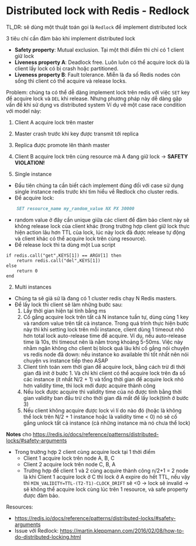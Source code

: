 # Distributed lock with Redis - Redlock

TL,DR: sẽ dùng một thuật toán gọi là `Redlock` để implement distributed lock

3 tiêu chí cần đảm bảo khi implement distributed lock
- **Safety property**: Mutual exclusion. Tại một thời điểm thì chỉ có 1 client giữ lock
- **Liveness property A**: Deadlock free. Luôn luôn có thể acquire lock dù là client lấy lock có bị crash hoặc partitioned.
- **Liveness property B**: Fault tolerance. Miễn là đa số Redis nodes còn sống thì client có thể acquire và release locks.

Problem: chúng ta có thể dễ dàng implement lock trên redis với việc `SET` key để acquire lock và `DEL` khi release. Nhưng phương pháp này dễ dàng gặp vấn đề khi sử dụng vs distributed system
Ví dụ về một case race condition với model này:
1. Client A acquire lock trên master
2. Master crash trước khi key được transmit tới replica
3. Replica được promote lên thành master
4. Client B acquire lock trên cùng resource mà A đang giữ lock -> **SAFETY VIOLATION!**

1. Single instance
- Đầu tiên chúng ta cần biết cách implement đúng đối với case sử dụng single instance redis trước khi tìm hiểu về Redlock cho cluster redis.
- Để acquire lock: 
```markdown
    SET resource_name my_random_value NX PX 30000
```
- random value ở đây cần unique giữa các client để đảm bảo client này sẽ không release lock của client khác (trong trường hợp client giữ lock thực hiện action lâu hơn TTL của lock, lúc này lock đã được release tự động và client khác có thể acquire lock trên cùng resource).
- Để release lock thì ta dùng một Lua script
```vbnet
if redis.call("get",KEYS[1]) == ARGV[1] then
    return redis.call("del",KEYS[1])
else
    return 0
end
```
2. Multi instances
- Chúng ta sẽ giả sử là đang có 1 cluster redis chạy N Redis masters.
- Để lấy lock thì client sẽ làm những bước sau: 
	1.  Lấy thời gian hiện tại tính bằng ms
	2.  Cố gắng acquire lock trên tất cả N instance tuần tự, dùng cùng 1 key và random value trên tất cả instance. Trong quá trình thực hiện bước này thì khi setting lock trên mỗi instance, client dùng 1 timeout nhỏ hơn total lock auto-release time để acquire. Ví dụ, nếu auto-release time là 10s, thì timeout nên là nằm trong khoảng 5-50ms. Việc này nhằm ngăn không cho client bị block quá lâu khi cố gắng nói chuyện vs redis node đã down: nếu instance ko available thì tốt nhất nên nói chuyện vs instance tiếp theo ASAP
	3. Client tính toán xem thời gian để acquire lock, bằng cách trừ đi thời gian đã init ở bước 1. Và chỉ khi client có thể acquire lock trên đa số các instance (ít nhất N/2 + 1) và tổng thời gian để acquire lock nhỏ hơn validity time, thì lock mới được acquire thành công
	4. Nếu lock được acquire thì validity time của nó được tính bằng thời gian validity ban đầu trừ cho thời gian đã mất để lấy lock(tính ở bước 3)
	5. Nếu client không acquire được lock vì lí do nào đó (hoặc là không thể lock trên N/2 + 1 instance hoặc là validity time < 0) nó sẽ cố gắng unlock tất cả instance (cả những instance mà nó chưa thể lock)

**Notes** cho https://redis.io/docs/reference/patterns/distributed-locks/#safety-arguments
-  Trong trường hợp 2 client cùng acquire lock tại 1 thời điểm
	- Client 1 acquire lock trên node A, B, C
	- Client 2 acquire lock trên node C, B, A
	- Trường hợp để client 1 và 2 cùng acquire thành công n/2+1 = 2 node là khi Client 1 acquire lock ở C thì lock ở A expire do hết TTL, nếu vậy thì `MIN_VALIDITY=TTL-(T2-T1)-CLOCK_DRIFT` sẽ <0 -> lock sẽ invalid -> sẽ không thể acquire lock cùng lúc trên 1 resource, và safe property được đảm bảo.

Resources:
- https://redis.io/docs/reference/patterns/distributed-locks/#safety-arguments
- Issue với Redlock: https://martin.kleppmann.com/2016/02/08/how-to-do-distributed-locking.html